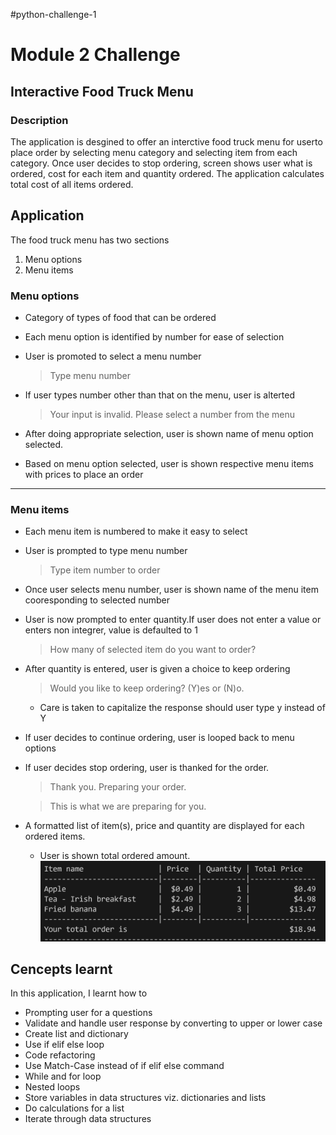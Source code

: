 #python-challenge-1
# Module 2 Challenge

## Interactive Food Truck Menu

### Description
The application is desgined to offer an interctive food truck menu for userto place order by selecting menu category and selecting item from each category. Once user decides to stop ordering, screen shows user what is ordered, cost for each item and quantity ordered. The application calculates total cost of all items ordered. 

## Application
The food truck menu has two sections
1. Menu options
2. Menu items

### Menu options
* Category of types of food that can be ordered 
* Each menu option is identified by number for ease of selection
* User is promoted to select a menu number 
    > Type menu number 
    
* If user types number other than that on the menu, user is alterted 
    > Your input is invalid. Please select a number from the menu
* After doing appropriate selection, user is shown name of menu option selected. 
* Based on menu option selected, user is shown respective menu items with prices to place an order 
---
### Menu items
* Each menu item is numbered to make it easy to select
* User is prompted to type menu number
    > Type item number to order
* Once user selects menu number, user is shown name of the menu item cooresponding to selected number
* User is now prompted to enter quantity.If user does not enter a value or enters non integrer, value is defaulted to 1 
    > How many of selected item do you want to order?

* After quantity is entered, user is given a choice to keep ordering 
    > Would you like to keep ordering? (Y)es or (N)o.

    * Care is taken to capitalize the response should user type y instead of Y

* If user decides to continue ordering, user is looped back to menu options
* If user decides stop ordering, user is thanked for the order.
    > Thank you. Preparing your order.

    > This is what we are preparing for you.  
* A formatted list of item(s), price and quantity are displayed for each ordered items.
    * User is shown total ordered amount.
    ![Order Receipt](images/phython_challenge1_receipt.png)


## Cencepts learnt

In this application, I learnt how to
* Prompting user for a questions
* Validate and handle user response by converting to upper or lower case
* Create list and dictionary
* Use if elif else loop
* Code refactoring
* Use Match-Case instead of if elif else command 
* While and for loop
* Nested loops
* Store variables in data structures viz. dictionaries and lists
* Do calculations for a list
* Iterate through data structures 

